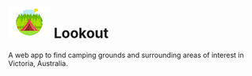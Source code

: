 # ![Camp](avatar.png) Lookout

A web app to find camping grounds and surrounding areas of interest in Victoria, Australia.
